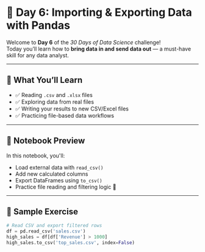 # 📅 Day 6: Importing & Exporting Data with Pandas

Welcome to **Day 6** of the _30 Days of Data Science_ challenge!  
Today you’ll learn how to **bring data in and send data out** — a must-have skill for any data analyst.

---

## 🧠 What You’ll Learn

- ✅ Reading `.csv` and `.xlsx` files
- ✅ Exploring data from real files
- ✅ Writing your results to new CSV/Excel files
- ✅ Practicing file-based data workflows

---

## 📓 Notebook Preview

In this notebook, you'll:
- Load external data with `read_csv()`  
- Add new calculated columns  
- Export DataFrames using `to_csv()`  
- Practice file reading and filtering logic 🔁

---

## 🧪 Sample Exercise

```python
# Read CSV and export filtered rows
df = pd.read_csv('sales.csv')
high_sales = df[df['Revenue'] > 1000]
high_sales.to_csv('top_sales.csv', index=False)
